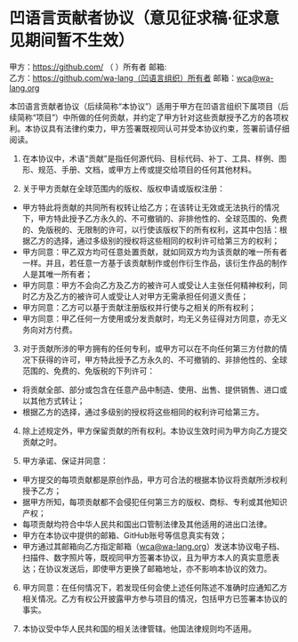 # 凹语言贡献者协议（意见征求稿·征求意见期间暂不生效）

甲方：https://github.com/         （       ）所有者          邮箱:                         
乙方：https://github.com/wa-lang（凹语言组织）所有者          邮箱：wca@wa-lang.org

本凹语言贡献者协议（后续简称“本协议”）适用于甲方在凹语言组织下属项目（后续简称“项目”）中所做的任何贡献，并约定了甲方针对这些贡献授予乙方的各项权利。本协议具有法律约束力，甲方签署既视同认可并受本协议约束，签署前请仔细阅读。

1. 在本协议中，术语“贡献”是指任何源代码、目标代码、补丁、工具、样例、图形、规范、手册、文档，或甲方上传或提交给项目的任何其他材料。

2. 关于甲方贡献在全球范围内的版权、版权申请或版权注册：
 - 甲方特此将贡献的共同所有权转让给乙方；在该转让无效或无法执行的情况下，甲方特此授予乙方永久的、不可撤销的、非排他性的、全球范围的、免费的、免版税的、无限制的许可，以行使该版权下的所有权利，这其中包括：根据乙方的选择，通过多级别的授权将这些相同的权利许可给第三方的权利；
 - 甲方同意：甲乙双方均可任意处置贡献，就如同双方均为该贡献的唯一所有者一样。并且，若任意一方基于该贡献制作或创作衍生作品，该衍生作品的制作人是其唯一所有者；
 - 甲方同意：甲方不会向乙方及乙方的被许可人或受让人主张任何精神权利，同时乙方及乙方的被许可人或受让人对甲方无需承担任何道义责任；
 - 甲方同意：乙方可以基于贡献注册版权并行使与之相关的所有权利；
 - 甲方同意：甲乙任何一方使用或分发贡献时，均无义务征得对方同意，亦无义务向对方付费。
 
3. 对于贡献所涉的甲方拥有的任何专利，或甲方可以在不向任何第三方付款的情况下获得的许可，甲方特此授予乙方永久的、不可撤销的、非排他性的、全球范围的、免费的、免版税的下列许可：
 - 将贡献全部、部分或包含在任意产品中制造、使用、出售、提供销售、进口或以其他方式转让；
 - 根据乙方的选择，通过多级别的授权将这些相同的权利许可给第三方。
 
4. 除上述规定外，甲方保留贡献的所有权利。本协议生效时间为甲方向乙方提交贡献之时。

5. 甲方承诺、保证并同意：
 - 甲方提交的每项贡献都是原创作品，甲方可合法的根据本协议将贡献所涉权利授予乙方；
 - 据甲方所知，每项贡献都不会侵犯任何第三方的版权、商标、专利或其他知识产权；
 - 每项贡献均符合中华人民共和国出口管制法律及其他适用的进出口法律。
 - 甲方在本协议中提供的邮箱、GitHub账号等信息真实有效；
 - 甲方通过其邮箱向乙方指定邮箱（wca@wa-lang.org）发送本协议电子档、扫描件、数字照片等，既视同甲方签署本协议，且为甲方本人的真实意愿表达；在协议发送后，即使甲方更换了邮箱地址，亦不影响本协议的效力。

6. 甲方同意：在任何情况下，若发现任何会使上述任何陈述不准确时应通知乙方相关情况。乙方有权公开披露甲方参与项目的情况，包括甲方已签署本协议的事实。

7. 本协议受中华人民共和国的相关法律管辖。他国法律规则均不适用。
